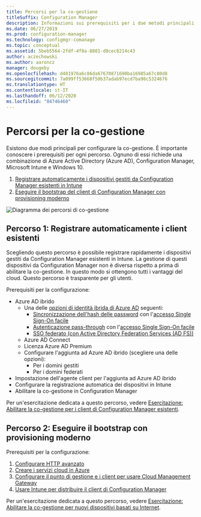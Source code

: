 ```yaml
---
title: Percorsi per la co-gestione
titleSuffix: Configuration Manager
description: Informazioni sui prerequisiti per i due metodi principali per configurare la co-gestione.
ms.date: 06/27/2019
ms.prod: configuration-manager
ms.technology: configmgr-comanage
ms.topic: conceptual
ms.assetid: 5beb5564-2fdf-4f0a-8801-d0cec8214c43
author: aczechowski
ms.author: aaroncz
manager: dougeby
ms.openlocfilehash: d481976a6c86da67670871690ba16985a67c80d8
ms.sourcegitcommit: 7a099ff53668f50b37adab97ecd7ba98c5324676
ms.translationtype: HT
ms.contentlocale: it-IT
ms.lasthandoff: 06/12/2020
ms.locfileid: "84746460"
---
```

# <a name="paths-to-co-management"></a>Percorsi per la co-gestione

Esistono due modi principali per configurare la co-gestione. È importante conoscere i prerequisiti per ogni percorso. Ognuno di essi richiede una combinazione di Azure Active Directory (Azure AD), Configuration Manager, Microsoft Intune e Windows 10. 

1. [Registrare automaticamente i dispositivi gestiti da Configuration Manager esistenti in Intune](#bkmk_path1)  
2. [Eseguire il bootstrap del client di Configuration Manager con provisioning moderno](#bkmk_path2)  

![Diagramma dei percorsi di co-gestione](media/co-management-paths.png)



## <a name="path-1-auto-enroll-existing-clients"></a><a name="bkmk_path1"></a> Percorso 1: Registrare automaticamente i client esistenti

Scegliendo questo percorso è possibile registrare rapidamente i dispositivi gestiti da Configuration Manager esistenti in Intune. La gestione di questi dispositivi da Configuration Manager non è diversa rispetto a prima di abilitare la co-gestione. In questo modo si ottengono tutti i vantaggi del cloud. Questo percorso è trasparente per gli utenti.

Prerequisiti per la configurazione:
- Azure AD ibrido
    - Una delle [opzioni di identità ibrida di Azure AD](https://docs.microsoft.com/azure/active-directory/hybrid/plan-connect-user-signin) seguenti:  
       - [Sincronizzazione dell'hash delle password](https://docs.microsoft.com/azure/active-directory/hybrid/plan-connect-user-signin#password-hash-synchronization) con l'[accesso Single Sign-On facile](https://docs.microsoft.com/azure/active-directory/hybrid/how-to-connect-sso)
       - [Autenticazione pass-through](https://docs.microsoft.com/azure/active-directory/hybrid/how-to-connect-pta) con l'[accesso Single Sign-On facile](https://docs.microsoft.com/azure/active-directory/hybrid/how-to-connect-sso)
       - [SSO federato (con Active Directory Federation Services (AD FS))](https://docs.microsoft.com/azure/active-directory/hybrid/plan-connect-user-signin#federation-that-uses-a-new-or-existing-farm-with-ad-fs-in-windows-server-2012-r2)
    - Azure AD Connect
    - Licenza Azure AD Premium
    - Configurare l'aggiunta ad Azure AD ibrido (scegliere una delle opzioni):
        - Per i domini gestiti
        - Per i domini federati
- Impostazione dell'agente client per l'aggiunta ad Azure AD ibrido
- Configurare la registrazione automatica dei dispositivi in Intune
- Abilitare la co-gestione in Configuration Manager

Per un'esercitazione dedicata a questo percorso, vedere [Esercitazione: Abilitare la co-gestione per i client di Configuration Manager esistenti](tutorial-co-manage-clients.md).



## <a name="path-2-bootstrap-with-modern-provisioning"></a><a name="bkmk_path2"></a> Percorso 2: Eseguire il bootstrap con provisioning moderno

Prerequisiti per la configurazione:

1. [Configurare HTTP avanzato](../core/plan-design/hierarchy/enhanced-http.md)  
2. [Creare i servizi cloud in Azure](../core/servers/deploy/configure/azure-services-wizard.md)  
3. [Configurare il punto di gestione e i client per usare Cloud Management Gateway](../core/clients/manage/cmg/setup-cloud-management-gateway.md)  
4. [Usare Intune per distribuire il client di Configuration Manager](how-to-prepare-Win10.md)  

Per un'esercitazione dedicata a questo percorso, vedere [Esercitazione: Abilitare la co-gestione per nuovi dispositivi basati su Internet](tutorial-co-manage-new-devices.md).

